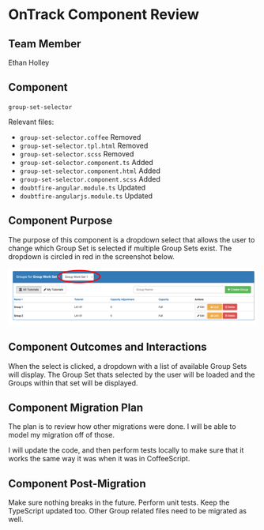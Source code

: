 # OnTrack Component Review

## Team Member

Ethan Holley

## Component

`group-set-selector`

Relevant files:

- `group-set-selector.coffee` Removed
- `group-set-selector.tpl.html` Removed
- `group-set-selector.scss` Removed
- `group-set-selector.component.ts` Added
- `group-set-selector.component.html` Added
- `group-set-selector.component.scss` Added
- `doubtfire-angular.module.ts` Updated
- `doubtfire-angularjs.module.ts` Updated

## Component Purpose

The purpose of this component is a dropdown select that allows the user to change which Group Set is selected if multiple Group Sets exist. The dropdown is circled in red in the screenshot below.

![group-set-selector](Resources/group-set-selector.png)

## Component Outcomes and Interactions

When the select is clicked, a dropdown with a list of available Group Sets will display. The Group Set thats selected by the user will be loaded and the Groups within that set will be displayed.

## Component Migration Plan

The plan is to review how other migrations were done. I will be able to model my migration off of those.

I will update the code, and then perform tests locally to make sure that it works the same way it was when
it was in CoffeeScript.

## Component Post-Migration

Make sure nothing breaks in the future. Perform unit tests. Keep the TypeScript updated too. Other Group related files need to be migrated as well.
